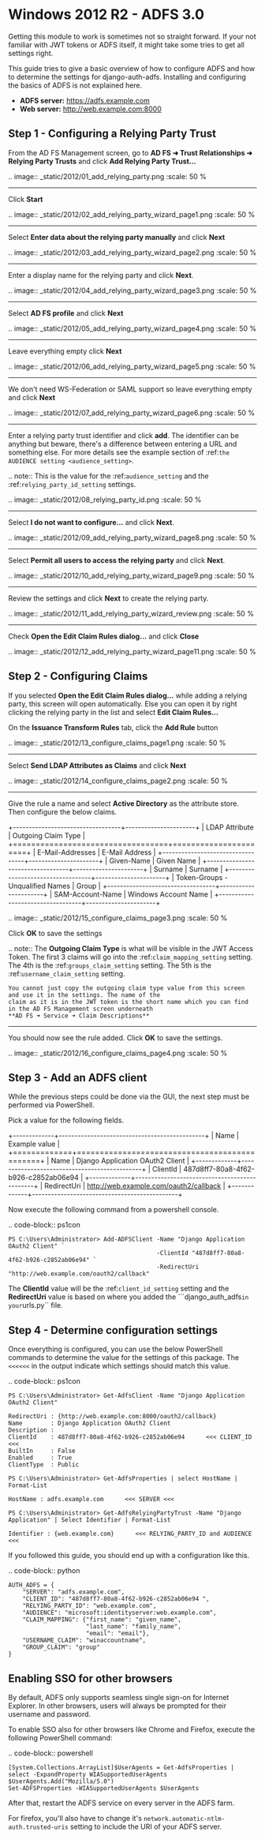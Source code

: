 Windows 2012 R2 - ADFS 3.0
==========================

Getting this module to work is sometimes not so straight forward. If your not familiar with JWT tokens or ADFS itself,
it might take some tries to get all settings right.

This guide tries to give a basic overview of how to configure ADFS and how to determine the settings for
django-auth-adfs. Installing and configuring the basics of ADFS is not explained here.

* **ADFS server:** https://adfs.example.com
* **Web server:** http://web.example.com:8000

Step 1 - Configuring a Relying Party Trust
------------------------------------------

From the AD FS Management screen, go to **AD FS ➜ Trust Relationships ➜ Relying Party Trusts** and
click **Add Relying Party Trust...**

.. image:: _static/2012/01_add_relying_party.png
   :scale: 50 %

------------

Click **Start**

.. image:: _static/2012/02_add_relying_party_wizard_page1.png
   :scale: 50 %

------------

Select **Enter data about the relying party manually** and click **Next**

.. image:: _static/2012/03_add_relying_party_wizard_page2.png
   :scale: 50 %

------------

Enter a display name for the relying party and click **Next**.

.. image:: _static/2012/04_add_relying_party_wizard_page3.png
   :scale: 50 %

------------

Select **AD FS profile** and click **Next**

.. image:: _static/2012/05_add_relying_party_wizard_page4.png
   :scale: 50 %

------------

Leave everything empty click **Next**

.. image:: _static/2012/06_add_relying_party_wizard_page5.png
   :scale: 50 %

------------

We don't need WS-Federation or SAML support so leave everything empty and click **Next**

.. image:: _static/2012/07_add_relying_party_wizard_page6.png
   :scale: 50 %

------------

Enter a relying party trust identifier and click **add**. The identifier can be anything but beware, there's a
difference between entering a URL and something else. For more details see the example section of
:ref:`the AUDIENCE setting <audience_setting>`.

.. note::
    This is the value for the :ref:`audience_setting` and the :ref:`relying_party_id_setting` settings.

.. image:: _static/2012/08_relying_party_id.png
   :scale: 50 %

------------

Select **I do not want to configure...** and click **Next**.

.. image:: _static/2012/09_add_relying_party_wizard_page8.png
   :scale: 50 %

------------

Select **Permit all users to access the relying party** and click **Next**.

.. image:: _static/2012/10_add_relying_party_wizard_page9.png
   :scale: 50 %

------------

Review the settings and click **Next** to create the relying party.

.. image:: _static/2012/11_add_relying_party_wizard_review.png
   :scale: 50 %

------------

Check **Open the Edit Claim Rules dialog...** and click **Close**

.. image:: _static/2012/12_add_relying_party_wizard_page11.png
   :scale: 50 %


Step 2 - Configuring Claims
---------------------------

If you selected **Open the Edit Claim Rules dialog...** while adding a relying party, this screen will open
automatically. Else you can open it by right clicking the relying party in the list and select **Edit Claim Rules...**

On the **Issuance Transform Rules** tab, click the **Add Rule** button

.. image:: _static/2012/13_configure_claims_page1.png
   :scale: 50 %

------------

Select **Send LDAP Attributes as Claims** and click **Next**

.. image:: _static/2012/14_configure_claims_page2.png
   :scale: 50 %

------------

Give the rule a name and select **Active Directory** as the attribute store. Then configure the below claims.

+----------------------------------+----------------------+
| LDAP Attribute                   | Outgoing Claim Type  |
+==================================+======================+
| E-Mail-Addresses                 | E-Mail Address       |
+----------------------------------+----------------------+
| Given-Name                       | Given Name           |
+----------------------------------+----------------------+
| Surname                          | Surname              |
+----------------------------------+----------------------+
| Token-Groups - Unqualified Names | Group                |
+----------------------------------+----------------------+
| SAM-Account-Name                 | Windows Account Name |
+----------------------------------+----------------------+

.. image:: _static/2012/15_configure_claims_page3.png
    :scale: 50 %

Click **OK** to save the settings

.. note::
    The **Outgoing Claim Type** is what will be visible in the JWT Access Token. The first 3 claims will go into the
    :ref:`claim_mapping_setting` setting. The 4th is the :ref:`groups_claim_setting` setting. The 5th is the
    :ref:`username_claim_setting` setting.

    You cannot just copy the outgoing claim type value from this screen and use it in the settings. The name of the
    claim as it is in the JWT token is the short name which you can find in the AD FS Management screen underneath
    **AD FS ➜ Service ➜ Claim Descriptions**

------------

You should now see the rule added. Click **OK** to save the settings.

.. image:: _static/2012/16_configure_claims_page4.png
   :scale: 50 %

Step 3 - Add an ADFS client
---------------------------

While the previous steps could be done via the GUI, the next step must be performed via PowerShell.

Pick a value for the following fields.

+-------------+----------------------------------------------+
| Name        | Example value                                |
+=============+==============================================+
| Name        | Django Application OAuth2 Client             |
+-------------+----------------------------------------------+
| ClientId    | 487d8ff7-80a8-4f62-b926-c2852ab06e94         |
+-------------+----------------------------------------------+
| RedirectUri | http://web.example.com/oauth2/callback       |
+-------------+----------------------------------------------+

Now execute the following command from a powershell console.

.. code-block:: ps1con

    PS C:\Users\Administrator> Add-ADFSClient -Name "Django Application OAuth2 Client" `
                                              -ClientId "487d8ff7-80a8-4f62-b926-c2852ab06e94" `
                                              -RedirectUri "http://web.example.com/oauth2/callback"

The **ClientId** value will be the :ref:`client_id_setting` setting and the **RedirectUri** value is based on where you
added the ```django_auth_adfs`` in your ``urls.py`` file.

Step 4 - Determine configuration settings
-----------------------------------------

Once everything is configured, you can use the below PowerShell commands to determine the value for the settings of this
package. The ``<<<<<<`` in the output indicate which settings should match this value.

.. code-block:: ps1con

    PS C:\Users\Administrator> Get-AdfsClient -Name "Django Application OAuth2 Client"

    RedirectUri : {http://web.example.com:8000/oauth2/callback}
    Name        : Django Application OAuth2 Client
    Description :
    ClientId    : 487d8ff7-80a8-4f62-b926-c2852ab06e94      <<< CLIENT_ID <<<
    BuiltIn     : False
    Enabled     : True
    ClientType  : Public

    PS C:\Users\Administrator> Get-AdfsProperties | select HostName | Format-List

    HostName : adfs.example.com      <<< SERVER <<<

    PS C:\Users\Administrator> Get-AdfsRelyingPartyTrust -Name "Django Application" | Select Identifier | Format-List

    Identifier : {web.example.com}      <<< RELYING_PARTY_ID and AUDIENCE <<<

If you followed this guide, you should end up with a configuration like this.

.. code-block:: python

    AUTH_ADFS = {
        "SERVER": "adfs.example.com",
        "CLIENT_ID": "487d8ff7-80a8-4f62-b926-c2852ab06e94 ",
        "RELYING_PARTY_ID": "web.example.com",
        "AUDIENCE": "microsoft:identityserver:web.example.com",
        "CLAIM_MAPPING": {"first_name": "given_name",
                          "last_name": "family_name",
                          "email": "email"},
        "USERNAME_CLAIM": "winaccountname",
        "GROUP_CLAIM": "group"
    }

Enabling SSO for other browsers
-------------------------------

By default, ADFS only supports seamless single sign-on for Internet Explorer.
In other browsers, users will always be prompted for their username and password.

To enable SSO also for other browsers like Chrome and Firefox, execute the following PowerShell command:

.. code-block:: powershell

    [System.Collections.ArrayList]$UserAgents = Get-AdfsProperties | select -ExpandProperty WIASupportedUserAgents
    $UserAgents.Add("Mozilla/5.0")
    Set-ADFSProperties -WIASupportedUserAgents $UserAgents

After that, restart the ADFS service on every server in the ADFS farm.

For firefox, you'll also have to change it's ``network.automatic-ntlm-auth.trusted-uris`` setting
to include the URI of your ADFS server.
